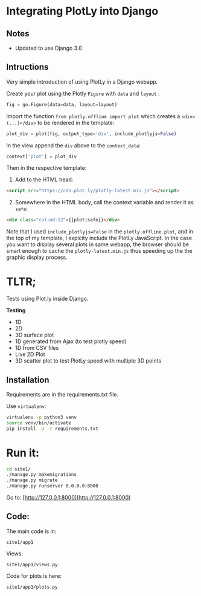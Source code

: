 # Integrating PlotLy into Django

## Notes

- Updated to use Django 3.0

## Intructions

Very simple introduction of using PlotLy in a Django webapp.

Create your plot using the Plotly `Figure` with `data` and `layout` :
```python
fig = go.Figure(data=data, layout=layout)
```

Import the function `from plotly.offline import plot` which creates a `<div>(...)</div>` to be rendered in the template:
```python
plot_div = plot(fig, output_type='div', include_plotlyjs=False)
```

In the view append the `div` above to the `context_data`:
```python
context['plot'] = plot_div
```

Then in the respective template:

1. Add to the HTML head:
```html
<script src="https://cdn.plot.ly/plotly-latest.min.js"></script>
```

2. Somewhere in the HTML body, call the context variable and render it as `safe`:
```html
<div class="col-md-12">{{plot|safe}}</div>
```

Note that I used `include_plotlyjs=False` in the `plotly.offline.plot`, and in the top of my template, I explcity include the PlotLy JavaScript. In the case you want to display several plots in same webapp, the browser should be smart enough to cache the `plotly-latest.min.js` thus speeding up the the graphic display process.

# TLTR;

Tests using Plot.ly inside Django.

**Testing**

- 1D
- 2D
- 3D surface plot
- 1D generated from Ajax (to test plotly speed)
- 1D from CSV files
- Live 2D Plot
- 3D scatter plot to test PlotLy speed with multiple 3D points

## Installation

Requirements are in the requirements.txt file.

Use `virtualenv`:

```bash
virtualenv -p python3 venv
source venv/bin/activate
pip install -U -r requirements.txt
```

# Run it:

```bash
cd site1/
./manage.py makemigrations
./manage.py migrate
./manage.py runserver 0.0.0.0:8000
```

Go to:
[http://127.0.0.1:8000](http://127.0.0.1:8000)


## Code:

The main code is in:
```
site1/app1
```

Views:
```
site1/app1/views.py
```

Code for plots is here:
```
site1/app1/plots.py
```

